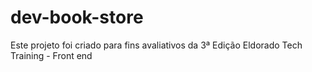 # dev-book-store
Este projeto foi criado para fins avaliativos da 3ª Edição Eldorado Tech Training - Front end

